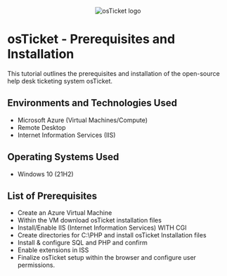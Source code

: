 <p align="center">
<img src="https://i.imgur.com/Clzj7Xs.png" alt="osTicket logo"/>
</p>

<h1>osTicket - Prerequisites and Installation</h1>
This tutorial outlines the prerequisites and installation of the open-source help desk ticketing system osTicket.<br />


<h2>Environments and Technologies Used</h2>

- Microsoft Azure (Virtual Machines/Compute)
- Remote Desktop
- Internet Information Services (IIS)

<h2>Operating Systems Used </h2>

- Windows 10</b> (21H2)

<h2>List of Prerequisites</h2>

- Create an Azure Virtual Machine
- Within the VM download osTicket installation files 
- Install/Enable IIS (Internet Information Services) WITH CGI
- Create directories for C:\PHP and install osTicket Installation files 
- Install & configure SQL and PHP and confirm
- Enable extensions in ISS
- Finalize osTicket setup within the browser and configure user permissions. 
